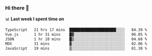 ### Hi there 👋

<!--
**DBvc/DBvc** is a ✨ _special_ ✨ repository because its `README.md` (this file) appears on your GitHub profile.

Here are some ideas to get you started:

- 🔭 I’m currently working on ...
- 🌱 I’m currently learning ...
- 👯 I’m looking to collaborate on ...
- 🤔 I’m looking for help with ...
- 💬 Ask me about ...
- 📫 How to reach me: ...
- 😄 Pronouns: ...
- ⚡ Fun fact: ...
-->

📊 **Last week I spent time on**
<!--START_SECTION:waka-->

```txt
TypeScript   21 hrs 17 mins  █████████████████████░░░░   84.39 %
Vue.js       1 hr 31 mins    █▓░░░░░░░░░░░░░░░░░░░░░░░   06.05 %
JSON         1 hr 10 mins    █▒░░░░░░░░░░░░░░░░░░░░░░░   04.68 %
MDX          31 mins         ▓░░░░░░░░░░░░░░░░░░░░░░░░   02.06 %
JavaScript   19 mins         ▒░░░░░░░░░░░░░░░░░░░░░░░░   01.30 %
```

<!--END_SECTION:waka-->
